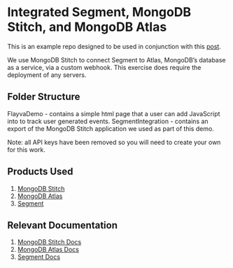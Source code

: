 # Integrated Segment, MongoDB Stitch, and MongoDB Atlas
This is an example repo designed to be used in conjunction with this [post](https://www.mongodb.com/blog/post/how-to-integrate-mongodb-atlas-and-segment-using-mongodb-stitch).

We use MongoDB Stitch to connect Segment to Atlas, MongoDB’s database as a service, via a custom webhook. This exercise does require the deployment of any servers.

## Folder Structure
FlayvaDemo - contains a simple html page that a user can add JavaScript into to track user generated events.
SegmentIntegration - contains an export of the MongoDB Stitch application we used as part of this demo. 

Note: all API keys have been removed so you will need to create your own for this work.

## Products Used
1. [MongoDB Stitch](https://www.mongodb.com/stitch)
2. [MongoDB Atlas](https://www.mongodb.com/atlas)
3. [Segment](https://segment.com)

## Relevant Documentation
1. [MongoDB Stitch Docs](https://docs.mongodb.com/stitch/)
2. [MongoDB Atlas Docs](https://docs.atlas.mongodb.com/)
3. [Segment Docs](https://segment.com/docs/)
